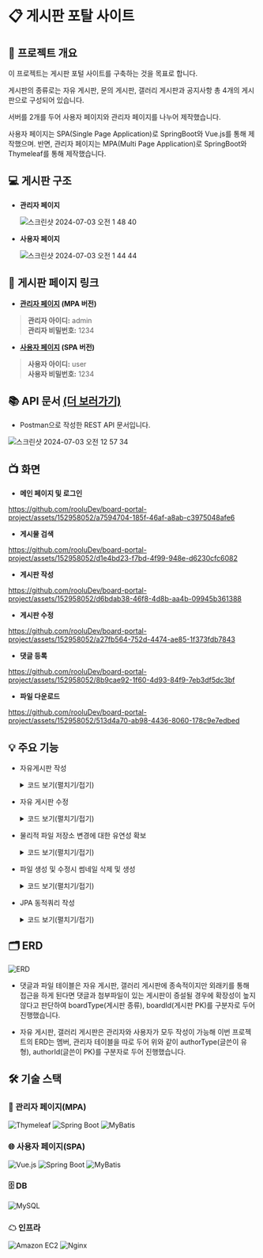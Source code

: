 # 📋 게시판 포탈 사이트

## 📝 프로젝트 개요
이 프로젝트는 게시판 포털 사이트를 구축하는 것을 목표로 합니다. 

게시판의 종류로는 자유 게시판, 문의 게시판, 갤러리 게시판과 공지사항 총 4개의 게시판으로 구성되어 있습니다.

서버를 2개를 두어 사용자 페이지와 관리자 페이지를 나누어 제작했습니다.

사용자 페이지는 SPA(Single Page Application)로 SpringBoot와 Vue.js를 통해 제작했으며. 반면, 관리자 페이지는 MPA(Multi Page Application)로 SpringBoot와 Thymeleaf를 통해 제작했습니다.

## 💻 게시판 구조
+ **관리자 페이지**

  ![스크린샷 2024-07-03 오전 1 48 40](https://github.com/rooluDev/board-portal-project/assets/152958052/de163dde-e054-45a2-ab1a-9c24c66579ad)

+ **사용자 페이지**

  ![스크린샷 2024-07-03 오전 1 44 44](https://github.com/rooluDev/board-portal-project/assets/152958052/3be17fef-4c92-4e07-8611-d81a5cb7541a)


## 🔗 게시판 페이지 링크
+ **[관리자 페이지](http://3.35.111.101:8082/login) (MPA 버전)**
 
> **관리자 아이디:** admin  
> **관리자 비밀번호:** 1234
 
+ **[사용자 페이지](http://3.35.111.101/) (SPA 버전)**

> **사용자 아이디:** user  
> **사용자 비밀번호:** 1234

## 📚 API 문서 [(더 보러가기)](https://documenter.getpostman.com/view/32925626/2sA3JRXyGT)

+ Postman으로 작성한 REST API 문서입니다.


![스크린샷 2024-07-03 오전 12 57 34](https://github.com/rooluDev/board-portal-project/assets/152958052/71e90744-543d-415b-a027-94109042d4da)


## 📺 화면
  + **메인 페이지 및 로그인**
  

https://github.com/rooluDev/board-portal-project/assets/152958052/a7594704-185f-46af-a8ab-c3975048afe6

  + **게시물 검색**


https://github.com/rooluDev/board-portal-project/assets/152958052/d1e4bd23-f7bd-4f99-948e-d6230cfc6082


  + **게시판 작성**
  

https://github.com/rooluDev/board-portal-project/assets/152958052/d6bdab38-46f8-4d8b-aa4b-09945b361388


  + **게시판 수정**

https://github.com/rooluDev/board-portal-project/assets/152958052/a27fb564-752d-4474-ae85-1f373fdb7843


  
  + **댓글 등록**


https://github.com/rooluDev/board-portal-project/assets/152958052/8b9cae92-1f60-4d93-84f9-7eb3df5dc3bf


  + **파일 다운로드**
  

https://github.com/rooluDev/board-portal-project/assets/152958052/513d4a70-ab98-4436-8060-178c9e7edbed



## 💡 주요 기능
+ 자유게시판 작성
  <details>
   <summary>코드 보기(펼치기/접기)</summary>
  
    Controller
     ```
      @PostMapping("/board/free")
        public ResponseEntity addBoard(@Valid @ModelAttribute FreeBoardDto freeBoardDto,
                                       @RequestPart(name = "file", required = false) MultipartFile[] fileList,
                                       HttpServletRequest request) {
    
            ...
    
            return ResponseEntity.ok().build();
    
     ```
    DB Service
    ```
        /**
         * 자유게시물 추가
         *
         * @param freeBoardDto ( category_id, author_type, author_id, title, content )
         */
        Long addBoard(FreeBoardDto freeBoardDto);
    ```
    Storage Service
    ```
        /**
         * Multipart File List DB저장 및 물리적 파일 저장
         *
         * @param fileList 저장할 파일 리스트
         * @param boardId 게시판 번호
         * @param boardType 게시판 타입
         * @param thumbnail 썸네일 저장 할지
         */
        void storageFileList(MultipartFile[] fileList, Long boardId, String boardType, boolean thumbnail);
    ```
    
    Repository
    ```
        /**
         * INSERT tb_free_board
         *
         * @param freeBoardDto ( category_id, author_type, author_id, title, content )
         */
        void insertBoard(FreeBoardDto freeBoardDto);
    ```
    
    [Controller 전체 코드](https://github.com/rooluDev/board-portal-project/blob/main/user-page/backend/src/main/java/com/user/backend/controller/FreeBoardController.java#L99-L130)
    
    [Storage Service 전체 코드](https://github.com/rooluDev/board-portal-project/blob/main/user-page/backend/src/main/java/com/user/backend/service/FileStorageServiceImpl.java#L25-L34)
  </details>

+ 자유 게시판 수정
  <details>
  <summary>코드 보기(펼치기/접기)</summary>
   
   Controller
   ```
    /**
      * 자유게시판 수정
      *
      * @param boardId          PathVariable ( pk )
      * @param freeBoardDto     수정할 데이터
      * @param fileList         추가할 파일
      * @param deleteFileIdList 삭제할 파일의 pk 리스트
      * @param request          HttpServletRequest
      * @return null
      */
     @PutMapping("/board/free/{boardId}")
     public ResponseEntity modifyBoard(@PathVariable(name = "boardId") Long boardId,
                                       @Valid @ModelAttribute FreeBoardDto freeBoardDto,
                                       @RequestParam(name = "deleteFileIdList") List<Long> deleteFileIdList,
                                       @RequestPart(name = "file", required = false) MultipartFile[] fileList,
                                       HttpServletRequest request) {
 
         
         ...

         return ResponseEntity.ok().build();
    ```
    DB Service
    ```
    /**
     * 게시물 수정
     *
     * @param freeBoardDto ( categoryId, title, content, boardId )
     */
    void modifyBoard(FreeBoardDto freeBoardDto);
    ```
    Storage Service
    ```
    /**
     * 썸네일 DB저장 및 물리적 파일 저장
     *
     * @param fileDto 썸네일로 저장할 FileDto
     */
    void storageThumbnail(FileDto fileDto);

    /**
     * 파일 리스트 삭제
     *
     * @param deleteFileIdList 삭제할 파일들의 pk 리스트
     * @return 썸네일로 만든 파일 대상이 삭제가 되었는지
     */
    boolean deleteFileList(List<Long> deleteFileIdList);
    ```
    Mapper
    ```
    /**
     * UPDATE tb_free_board
     *
     * @param freeBoardDto ( categoryId, title, content, boardId )
     */
    void updateBoard(FreeBoardDto freeBoardDto);
    ```
    [Controller 전체코드](https://github.com/rooluDev/board-portal-project/blob/main/user-page/backend/src/main/java/com/user/backend/controller/FreeBoardController.java#L132-L171)

    [Storage Servie 전체코드](https://github.com/rooluDev/board-portal-project/blob/main/user-page/backend/src/main/java/com/user/backend/service/FileStorageServiceImpl.java#L36-L54)
  </details>

+ 물리적 파일 저장소 변경에 대한 유연성 확보
   <details>
    <summary>코드 보기(펼치기/접기)</summary>
     물리적 파일의 저장 위치 변경에 대응하기 위하여 (local storage, cloud storage, NAS 등...) 물리적 파일을 저장하는 StorageService Interface와 metadata를 저장하는 FileService Interface를 분리하고 
     위 두 인터페이스를 의존성을 주입하여 작동하는 FileStorageService를 작성해 유연성을 확보하였다.
   
    Metadata 저장소
    ```
   /**
   * File Service Interface
   */
   public interface FileService {
   
       /**
        * File 등록
        *
        * @param fileList DB에 저장할 File List
        * @param boardId  boardId ( pk )
        * @return 저장된 FileList
        */
       List<FileDto> addFileList(List<FileDto> fileList, Long boardId);

       ...
    ```

    물리적 파일 저장소
    ```
   /**
    * Storage Service
    */
   public interface StorageService {
   
       /**
        * Multipart File 리스트 물리적 파일 생성
        *
        * @param multipartFiles 저장할 파일
        * @param boardType 보드 타입
        * @return 저장된 파일들 FileDto 리스트
        */
       List<FileDto> storageFileList(MultipartFile[] multipartFiles, String boardType);
   
       /**
        * FileDto로 썸네일 물리적 생성
        *
        * @param fileDto 생성할 원본 파일
        * @return 생성된 Thumbnail의 객체
        */
       ThumbnailDto storageThumbnailFromFile(FileDto fileDto);
   }
   ```

   FileStorageService impl
   ```
   /**
    * FileStorageService Impl
    */
   @Service
   @RequiredArgsConstructor
   @Primary
   public class FileStorageServiceImpl implements FileStorageService {
   
       private final StorageService storageService;
       private final FileService fileService;
       private final ThumbnailService thumbnailService;

   ...
   ```

  [FileStorage Service 전체 코드](https://github.com/rooluDev/board-portal-project/blob/main/user-page/backend/src/main/java/com/user/backend/service/FileStorageServiceImpl.java)
  </details>

+ 파일 생성 및 수정시 썸네일 삭제 및 생성
  <details>
   <summary>코드 보기(펼치기/접기)</summary>
   썸네일이 필요한 게시판(갤러리)과 썸네일이 필요 없는 게시판(자유 게시판) 둘 다 사용하는 File Storage Service에서 썸네일의 생성 유무를 직접 주입해서 둘 다 사용 가능한 메소드를 생성했다.

   삭제 메소드
   ```
   /**
     * 파일 리스트 삭제
     *
     * @param deleteFileIdList 삭제할 파일들의 pk 리스트
     * @return 썸네일로 만든 파일 대상이 삭제가 되었는지
     */
    boolean deleteFileList(List<Long> deleteFileIdList);
   ```
   
   생성 메소드
   ```
   /**
     * Multipart File List DB저장 및 물리적 파일 저장
     *
     * @param fileList 저장할 파일 리스트
     * @param boardId 게시판 번호
     * @param boardType 게시판 타입
     * @param thumbnail 썸네일 저장 할지
     */
    void storageFileList(MultipartFile[] fileList, Long boardId, String boardType, boolean thumbnail);
   ```

   [FileStorageServiceImpl 전체 코드](https://github.com/rooluDev/board-portal-project/blob/main/user-page/backend/src/main/java/com/user/backend/service/FileStorageServiceImpl.java)
  </details>


+ JPA 동적쿼리 작성
  <details>
   <summary>코드 보기(펼치기/접기)</summary>
   JPA의 Specification과 CriteriaBuilder를 활용하여 조건별 Predicate를 동적으로 생성하고, 검색 조건이 없는 경우에는 해당 조건을 무시하도록 구현.

   자유 게시판 Specification Class
   ```
   /**
     * 검색조건을 통한 쿼리 생성
     *
     * @param searchConditionDto 검색 조건
     * @return 쿼리
     */
    public static Specification<FreeBoard> findBySearchCondition(SearchConditionDto searchConditionDto) {
     ...
   ```
   
   FreeBoardRepository
   ```
   default Page<FreeBoard> findBySearchCondition(SearchConditionDto searchConditionDto) {
        Specification<FreeBoard> specification = FreeBoardSpecification.findBySearchCondition(searchConditionDto);
        Sort.Direction direction = Sort.Direction.fromString(searchConditionDto.getOrderDirection());
        String orderValue = searchConditionDto.getOrderValue() != null ? searchConditionDto.getOrderValue() : "createdAt";
        Pageable pageable = PageRequest.of(searchConditionDto.getPageNum() - 1, searchConditionDto.getPageSize(), direction, orderValue);
        return findAll(specification, pageable);
    }
   ```

   [FreeBoardSpecification 전체 코드](https://github.com/rooluDev/board-portal-project/blob/main/user-page/backend/src/main/java/com/user/backend/specification/FreeBoardSpecification.java)
  </details>
## 🗂 ERD
![ERD](https://github.com/rooluDev/board-portal-project/assets/152958052/a2754673-1a6c-4915-85d6-b30e3e180a89)

+ 댓글과 파일 테이블은 자유 게시판, 갤러리 게시판에 종속적이지만 외래키를 통해 접근을 하게 된다면 댓글과 첨부파일이 있는 게시판이 증설될 경우에 확장성이 높지 않다고 판단하여 boardType(게시판 종류), boardId(게시판 PK)를 구분자로 두어 진행했습니다.

+ 자유 게시판, 갤러리 게시판은 관리자와 사용자가 모두 작성이 가능해 이번 프로젝트의 ERD는 멤버, 관리자 테이블을 따로 두어 위와 같이 authorType(글쓴이 유형), authorId(글쓴이 PK)를 구분자로 두어 진행했습니다.

  
## 🛠 기술 스택
### 🔧 관리자 페이지(MPA)
![Thymeleaf](https://img.shields.io/badge/thymeleaf-005F0F?style=for-the-badge&logo=thymeleaf&logoColor=white)
![Spring Boot](https://img.shields.io/badge/springboot-6DB33F?style=for-the-badge&logo=springboot&logoColor=white)
![MyBatis](https://img.shields.io/badge/MyBatis-000000?style=for-the-badge&logo=MyBatis&logoColor=white)

### 🌐 사용자 페이지(SPA)
![Vue.js](https://img.shields.io/badge/vue.js-4FC08D?style=for-the-badge&logo=vue.js&logoColor=white)
![Spring Boot](https://img.shields.io/badge/springboot-6DB33F?style=for-the-badge&logo=springboot&logoColor=white)
![MyBatis](https://img.shields.io/badge/MyBatis-000000?style=for-the-badge&logo=MyBatis&logoColor=white)

### 🗄 DB
![MySQL](https://img.shields.io/badge/mysql-4479A1?style=for-the-badge&logo=mysql&logoColor=white)

### ☁ 인프라
![Amazon EC2](https://img.shields.io/badge/amazonec2-FF9900?style=for-the-badge&logo=amazonec2&logoColor=white)
![Nginx](https://img.shields.io/badge/nginx-009639?style=for-the-badge&logo=nginx&logoColor=white)
